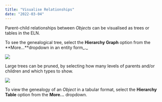 ```yaml
---
title: "Visualise Relationships"
date: "2022-03-04"
---
```


  
Parent-child relationships between _Objects_ can be visualised as trees or tables in the ELN.

To see the genealogical tree, select the **Hierarchy Graph** option from the **More...**dropdown in an entity form_._

![](https://openbis.ch/wp-content/uploads/2019/09/Screenshot-2020-03-10-at-11.14.21-300x229.png)

Large trees can be pruned, by selecting how many levels of parents and/or children and which types to show.

![](https://openbis.ch/wp-content/uploads/2018/08/hierarchy-graph-1024x392.png)

To view the genealogy of an _Object_ in a tabular format, select the **Hierarchy Table** option from the **More...** dropdown.
